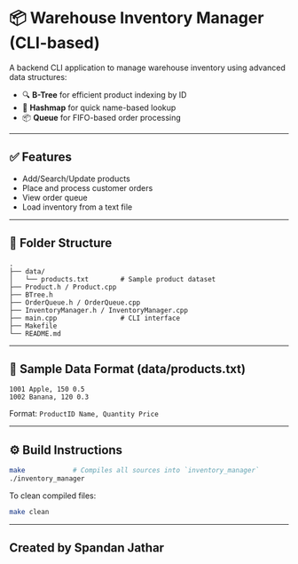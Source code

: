 # 📦 Warehouse Inventory Manager (CLI-based)

A backend CLI application to manage warehouse inventory using advanced data structures:
- 🔍 **B-Tree** for efficient product indexing by ID
- 🧾 **Hashmap** for quick name-based lookup
- 📦 **Queue** for FIFO-based order processing

---

## ✅ Features
- Add/Search/Update products
- Place and process customer orders
- View order queue
- Load inventory from a text file

---

## 📁 Folder Structure
```
.
├── data/
│   └── products.txt        # Sample product dataset
├── Product.h / Product.cpp
├── BTree.h
├── OrderQueue.h / OrderQueue.cpp
├── InventoryManager.h / InventoryManager.cpp
├── main.cpp                # CLI interface
├── Makefile
└── README.md
```

---

## 🧪 Sample Data Format (data/products.txt)
```
1001 Apple, 150 0.5
1002 Banana, 120 0.3
```
Format: `ProductID Name, Quantity Price`

---

## ⚙️ Build Instructions
```bash
make            # Compiles all sources into `inventory_manager`
./inventory_manager
```

To clean compiled files:
```bash
make clean
```

---


## Created by **Spandan Jathar**
